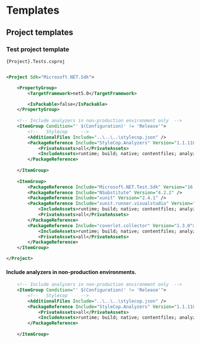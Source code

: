 # Templates

## Project templates



### Test project template

```{Project}.Tests.csproj ```
```xml

<Project Sdk="Microsoft.NET.Sdk">

    <PropertyGroup>
        <TargetFramework>net5.0</TargetFramework>

        <IsPackable>false</IsPackable>
    </PropertyGroup>
    
    <!-- Include analyzers in non-production environment only  -->
    <ItemGroup Condition="' $(Configuration)' != 'Release'">
        <!--   Stylecop     -->
        <AdditionalFiles Include="..\..\..\stylecop.json" />
        <PackageReference Include="StyleCop.Analyzers" Version="1.1.118">
            <PrivateAssets>all</PrivateAssets>
            <IncludeAssets>runtime; build; native; contentfiles; analyzers; buildtransitive</IncludeAssets>
        </PackageReference>
        
    </ItemGroup>
    
    <ItemGroup>
        <PackageReference Include="Microsoft.NET.Test.Sdk" Version="16.7.1" />
        <PackageReference Include="NSubstitute" Version="4.2.2" />
        <PackageReference Include="xunit" Version="2.4.1" />
        <PackageReference Include="xunit.runner.visualstudio" Version="2.4.3">
            <IncludeAssets>runtime; build; native; contentfiles; analyzers; buildtransitive</IncludeAssets>
            <PrivateAssets>all</PrivateAssets>
        </PackageReference>
        <PackageReference Include="coverlet.collector" Version="1.3.0">
            <IncludeAssets>runtime; build; native; contentfiles; analyzers; buildtransitive</IncludeAssets>
            <PrivateAssets>all</PrivateAssets>
        </PackageReference>
    </ItemGroup>

</Project>

```

#### Include analyzers in non-production environments.
```xml
    <!-- Include analyzers in non-production environment only  -->
    <ItemGroup Condition="' $(Configuration)' != 'Release'">
        <!--   Stylecop     -->
        <AdditionalFiles Include="..\..\..\stylecop.json" />
        <PackageReference Include="StyleCop.Analyzers" Version="1.1.118">
            <PrivateAssets>all</PrivateAssets>
            <IncludeAssets>runtime; build; native; contentfiles; analyzers; buildtransitive</IncludeAssets>
        </PackageReference>
    
    </ItemGroup>

```